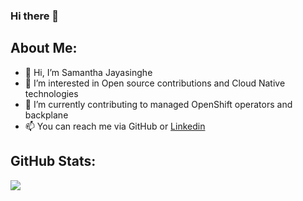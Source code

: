 ### Hi there 👋

##  About Me:
- 👋 Hi, I’m Samantha Jayasinghe
- 👀 I’m interested in Open source contributions and Cloud Native technologies  
- 🌱 I’m currently contributing to managed OpenShift operators and backplane 
- 📫 You can reach me via GitHub or [Linkedin](https://www.linkedin.com/in/samanthatec/)

## GitHub Stats:
![](https://github-readme-stats.vercel.app/api?username=samanthajayasinghe&theme=tokyonight&hide_border=false&include_all_commits=false&count_private=false)

<!---
samanthajayasinghe/samanthajayasinghe is a ✨ special ✨ repository because its `README.md` (this file) appears on your GitHub profile.
You can click the Preview link to take a look at your changes.
--->
